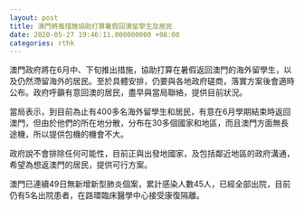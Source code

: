 ```yaml
---
layout: post
title: 澳門將推措施協助打算暑假回澳留學生及居民
date: 2020-05-27 19:46:11.000000000 +08:00
categories: rthk
---
```


澳門政府將在6月中、下旬推出措施，協助打算在暑假返回澳門的海外留學生，以及仍然滯留海外的居民。至於具體安排，仍要與各地政府磋商，落實方案後會適時公布。政府呼籲有意回澳的居民，盡早與當局聯絡，提供目前狀況。

當局表示，到目前為止有400多名海外留學生和居民，有意在6月學期結束時返回澳門，但由於他們的所在地分散，分布在30多個國家和地區，而且澳門方面無長途機，所以提供包機的機會不大。

政府說不會排除任何可能性，目前正與出發地國家，及包括鄰近地區的政府溝通，希望為想返澳門的居民，提供可行方案。

澳門已連續49日無新增新型肺炎個案，累計感染人數45人，已經全部出院，目前仍有5名出院患者，在路環臨床醫學中心接受康復隔離。
